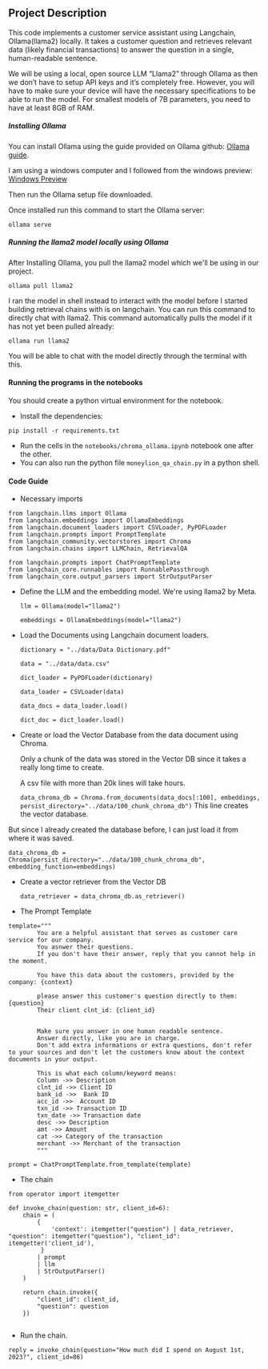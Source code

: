 ## Project Description
This code implements a customer service assistant using Langchain, Ollama(llama2) locally. 
It takes a customer question and retrieves relevant data (likely financial transactions) to answer the question in a single, human-readable sentence.

We will be using a local, open source LLM “Llama2” through Ollama as then we don’t have to setup API keys and it’s completely free. 
However, you will have to make sure your device will have the necessary specifications to be able to run the model. 
For smallest models of 7B parameters, you need to have at least 8GB of RAM.

##### Installing Ollama
You can install Ollama using the guide provided on Ollama github: [Ollama guide](https://github.com/ollama/ollama?tab=readme-ov-file).

I am using a windows computer and I followed from the windows preview: [Windows Preview](https://github.com/ollama/ollama?tab=readme-ov-file#windows-preview)

Then run the Ollama setup file downloaded.

Once installed run this command to start the Ollama server:
```
ollama serve
```

##### Running the llama2 model locally using Ollama
After Installing Ollama, you pull the llama2 model which we'll be using in our project.
```
ollama pull llama2
```
I ran the model in shell instead to interact with the model before I started building retrieval chains with is on langchain.
You can run this command to directly chat with llama2. This command automatically pulls the model if it has not yet been pulled already:
```
ollama run llama2
```
You will be able to chat with the model directly through the terminal with this.

#### Running the programs in the notebooks
You should create a python virtual environment for the notebook.

- Install the dependencies:
```
pip install -r requirements.txt
```

- Run the cells in the `notebooks/chroma_ollama.ipynb` notebook one after the other.
- You can also run the python file `moneylion_qa_chain.py` in a python shell.


#### Code Guide

- Necessary imports
```
from langchain.llms import Ollama
from langchain.embeddings import OllamaEmbeddings
from langchain.document_loaders import CSVLoader, PyPDFLoader
from langchain.prompts import PromptTemplate
from langchain_community.vectorstores import Chroma
from langchain.chains import LLMChain, RetrievalQA

from langchain.prompts import ChatPromptTemplate
from langchain_core.runnables import RunnablePassthrough
from langchain_core.output_parsers import StrOutputParser

```

- Define the LLM and the embedding model. We're using llama2 by Meta.
  
   `llm = Ollama(model="llama2")`
 
   `embeddings = OllamaEmbeddings(model="llama2")`

- Load the Documents using Langchain document loaders.
  
  `dictionary = "../data/Data Dictionary.pdf"`
  
  `data = "../data/data.csv"`

  `dict_loader = PyPDFLoader(dictionary)`
  
  `data_loader = CSVLoader(data)`

  `data_docs = data_loader.load()`
  
  `dict_doc = dict_loader.load()`

- Create or load the Vector Database from the data document using Chroma.
  
   Only a chunk of the data was stored in the Vector DB since it takes a really long time to create.

  A csv file with more than 20k lines will take hours.
  
  `data_chroma_db = Chroma.from_documents(data_docs[:100], embeddings, persist_directory="../data/100_chunk_chroma_db")`
This line creates the vector database.

But since I already created the database before, I can just load it from where it was saved.

`data_chroma_db = Chroma(persist_directory="../data/100_chunk_chroma_db", embedding_function=embeddings)`

- Create a vector retriever from the Vector DB
  
  `data_retriever = data_chroma_db.as_retriever()`

- The Prompt Template
```
template="""
        You are a helpful assistant that serves as customer care service for our company.
        You asnwer their questions.
        If you don't have their answer, reply that you cannot help in the moment.
                
        You have this data about the customers, provided by the company: {context}
        
        please answer this customer's question directly to them: {question}
        Their client clnt_id: {client_id}
        
        
        Make sure you answer in one human readable sentence.
        Answer directly, like you are in charge.
        Don't add extra informations or extra questions, don't refer to your sources and don't let the customers know about the context documents in your output.
        
        This is what each column/keyword means:
        Column ->> Description
        clnt_id ->> Client ID
        bank_id ->>  Bank ID
        acc_id ->>  Account ID
        txn_id ->> Transaction ID
        txn_date ->> Transaction date
        desc ->> Description
        amt ->> Amount
        cat ->> Category of the transaction
        merchant ->> Merchant of the transaction
        """
        
prompt = ChatPromptTemplate.from_template(template)
```


- The chain
```
from operator import itemgetter

def invoke_chain(question: str, client_id=6):
    chain = (
        {
            'context': itemgetter("question") | data_retriever, "question": itemgetter("question"), "client_id": itemgetter('client_id'), 
         }
        | prompt
        | llm
        | StrOutputParser()
    )
    
    return chain.invoke({
        "client_id": client_id,
        "question": question
    })
  
```

- Run the chain.
```
reply = invoke_chain(question="How much did I spend on August 1st, 2023?", client_id=86)

```

